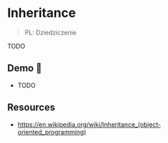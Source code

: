 # Inheritance

> PL: Dziedziczenie

TODO

## Demo 🎉

* TODO

## Resources

* <https://en.wikipedia.org/wiki/Inheritance_(object-oriented_programming)>
